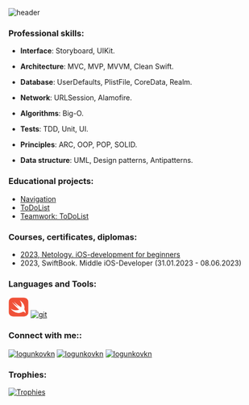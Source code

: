 ![header](https://capsule-render.vercel.app/api?type=waving&color=gradient&height=200&section=header&text=Hello%20World!%20👋&fontSize=50&fontAlignY=25&fontAlign=48&desc=I'm%20iOS%20Developer!&descSize=40&descAlignY=50&descAlign=62)

<h3 align="left">Professional skills:</h3>

* <p align="justify"><b>Interface</b>: Storyboard, UIKit.</p> <!---SwiftU, iOS HIG -->
* <p align="justify"><b>Architecture</b>: MVC, MVP, MVVM, Clean Swift.</p>
* <p align="justify"><b>Database</b>: UserDefaults, PlistFile, CoreData, Realm.</p>
* <p align="justify"><b>Network</b>: URLSession, Alamofire.</p>
<!---GCD -->
* <p align="justify"><b>Algorithms</b>: Big-O.</p>
* <p align="justify"><b>Tests</b>: TDD, Unit, UI.</p>
* <p align="justify"><b>Principles</b>: ARC, OOP, POP, SOLID.</p>
* <p align="justify"><b>Data structure</b>: UML, Design patterns, Antipatterns.</p>

<h3 align="left">Educational projects:</h3>

* [Navigation](https://github.com/logunkov/HWNavigation)
* [ToDoList](https://github.com/logunkov/HWToDoList)
* [Teamwork: ToDoList](https://github.com/IcemanEATeam/TodoList/tree/develop)

<h3 align="left">Courses, certificates, diplomas:</h3>

* [2023, Netology. iOS-development for beginners](https://netology.ru/backend/api/user/programs/31018/pdf_certificate)
* 2023, SwiftBook. Middle iOS-Developer (31.01.2023 - 08.06.2023)

<h3 align="left">Languages and Tools:</h3>
<p align="left">
<a href="https://developer.apple.com/swift/" target="_blank"> <img src="https://raw.githubusercontent.com/devicons/devicon/master/icons/swift/swift-original.svg" alt="swift" width="40" height="40"/></a> 
<a href="https://git-scm.com/" target="_blank"> <img src="https://www.vectorlogo.zone/logos/git-scm/git-scm-icon.svg" alt="git" width="40" height="40"/></a>
</p>

<h3 align="left">Connect with me::</h3>
<p align="left">
<a href="https://t.me/logunkovkn" target="blank"><img align="center" src="https://www.vectorlogo.zone/logos/telegram/telegram-icon.svg" alt="logunkovkn" height="40" width="40" /></a>
<a href="mailto:logunkovkn@gmail.com" target="blank"><img align="center" src="https://www.vectorlogo.zone/logos/gmail/gmail-icon.svg" alt="logunkovkn" height="40" width="40" /></a>
<a href="mailto:logunkovkn@yandex.ru" target="blank"><img align="center" src="https://www.vectorlogo.zone/logos/yandex/yandex-icon.svg" alt="logunkovkn" height="40" width="40" /></a>
</p>

<h3 align="left">Trophies:</h3>

[![Trophies](https://github-profile-trophy.vercel.app/?username=logunkov)](https://github.com/ryo-ma/github-profile-trophy)

<!---
[![KnlnKS's LeetCode stats](https://leetcode-stats-six.vercel.app/api?username=logunkov&theme=dark)](https://github.com/KnlnKS/leetcode-stats)
-->